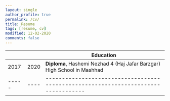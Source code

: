 ```yaml
---
layout: single
author_profile: true
permalink: /cv/
title: Resume
tags: [resume, cv]
modified: 12-02-2020
comments: false
---
```





|     |    |**Education**                                                               |
|-----|----|----------------------------------------------------------------------------------|
|2017 |2020| **Diploma**, Hashemi Nezhad 4 (Haj Jafar Barzgar) High School in Mashhad |
|-----|----|----------------------------------------------------------------------------------|
